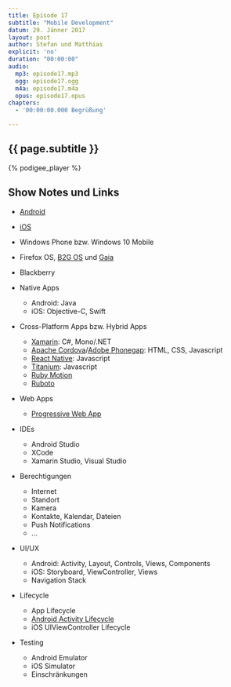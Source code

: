```yaml
---
title: Episode 17
subtitle: "Mobile Development"
datum: 29. Jänner 2017
layout: post
author: Stefan und Matthias
explicit: 'no'
duration: "00:00:00"
audio:
  mp3: episode17.mp3
  ogg: episode17.ogg
  m4a: episode17.m4a
  opus: episode17.opus
chapters:
  - '00:00:00.000 Begrüßung'

---
```


## {{ page.subtitle }}

{% podigee_player %}

## Show Notes und Links

* [Android](https://developer.android.com/index.html)
* [iOS](https://developer.apple.com/ios/)
* Windows Phone bzw. Windows 10 Mobile
* Firefox OS, [B2G OS](https://wiki.mozilla.org/B2G_OS/) und [Gaia](https://github.com/mozilla-b2g/gaia)
* Blackberry

* Native Apps
  * Android: Java
  * iOS: Objective-C, Swift
* Cross-Platform Apps bzw. Hybrid Apps
  * [Xamarin](https://www.xamarin.com/): C#, Mono/.NET
  * [Apache Cordova](https://cordova.apache.org/)/[Adobe Phonegap](http://phonegap.com/): HTML, CSS, Javascript
  * [React Native](https://facebook.github.io/react-native/): Javascript
  * [Titanium](http://www.appcelerator.org/): Javascript
  * [Ruby Motion](http://www.rubymotion.com/)
  * [Ruboto](http://ruboto.org/)
* Web Apps
  * [Progressive Web App](https://developers.google.com/web/progressive-web-apps/)

* IDEs
  * Android Studio
  * XCode
  * Xamarin Studio, Visual Studio

* Berechtigungen
  * Internet
  * Standort
  * Kamera
  * Kontakte, Kalendar, Dateien
  * Push Notifications
  * ...

* UI/UX
  * Android: Activity, Layout, Controls, Views, Components
  * iOS: Storyboard, ViewController, Views
  * Navigation Stack

* Lifecycle
  * App Lifecycle
  * [Android Activity Lifecycle](https://developer.android.com/guide/components/activities/activity-lifecycle.html)
  * iOS UIViewController Lifecycle

* Testing
  * Android Emulator
  * iOS Simulator
  * Einschränkungen
